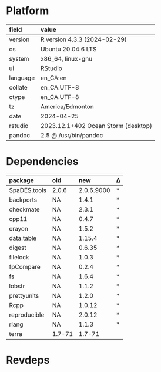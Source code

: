 # Platform

|field    |value                               |
|:--------|:-----------------------------------|
|version  |R version 4.3.3 (2024-02-29)        |
|os       |Ubuntu 20.04.6 LTS                  |
|system   |x86_64, linux-gnu                   |
|ui       |RStudio                             |
|language |en_CA:en                            |
|collate  |en_CA.UTF-8                         |
|ctype    |en_CA.UTF-8                         |
|tz       |America/Edmonton                    |
|date     |2024-04-25                          |
|rstudio  |2023.12.1+402 Ocean Storm (desktop) |
|pandoc   |2.5 @ /usr/bin/pandoc               |

# Dependencies

|package      |old    |new        |Δ  |
|:------------|:------|:----------|:--|
|SpaDES.tools |2.0.6  |2.0.6.9000 |*  |
|backports    |NA     |1.4.1      |*  |
|checkmate    |NA     |2.3.1      |*  |
|cpp11        |NA     |0.4.7      |*  |
|crayon       |NA     |1.5.2      |*  |
|data.table   |NA     |1.15.4     |*  |
|digest       |NA     |0.6.35     |*  |
|filelock     |NA     |1.0.3      |*  |
|fpCompare    |NA     |0.2.4      |*  |
|fs           |NA     |1.6.4      |*  |
|lobstr       |NA     |1.1.2      |*  |
|prettyunits  |NA     |1.2.0      |*  |
|Rcpp         |NA     |1.0.12     |*  |
|reproducible |NA     |2.0.12     |*  |
|rlang        |NA     |1.1.3      |*  |
|terra        |1.7-71 |1.7-71     |   |

# Revdeps

